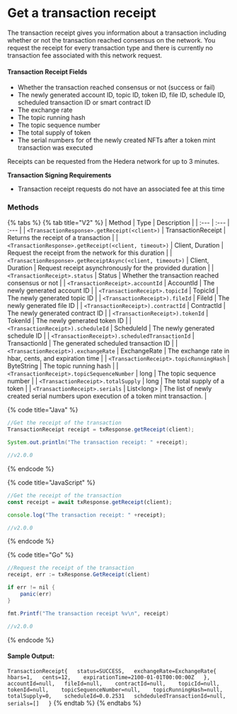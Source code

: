 # Get a transaction receipt

The transaction receipt gives you information about a transaction including whether or not the transaction reached consensus on the network. You request the receipt for every transaction type and there is currently no transaction fee associated with this network request. 

#### Transaction Receipt Fields

* Whether the transaction reached consensus or not \(success or fail\)
* The newly generated account ID, topic ID, token ID, file ID, schedule ID, scheduled transaction ID or smart contract ID
* The exchange rate
* The topic running hash
* The topic sequence number
* The total supply of token
* The serial numbers for of the newly created NFTs after a token mint transaction was executed

Receipts can be requested from the Hedera network for up to 3 minutes. 

**Transaction Signing Requirements**

* Transaction receipt requests do not have an associated fee at this time

### Methods

{% tabs %}
{% tab title="V2" %}
| Method | Type | Description |
| :--- | :--- | :--- |
| `<TransactionResponse>.getReceipt(<client>)` | TransactionReceipt | Returns the receipt of a transaction |
| `<TransactionResponse>.getReceipt(<client, timeout>)` | Client, Duration | Request the receipt from the network for this duration |
| `<TransactionResponse>.getReceiptAsync(<client, timeout>)` | Client, Duration | Request receipt asynchronously for the provided duration |
| `<TransactionReceipt>.status` | Status | Whether the transaction reached consensus or not |
| `<TransactionReceipt>.accountId` | AccountId | The newly generated account ID |
| `<TransactionReceipt>.topicId` | TopicId | The newly generated topic ID |
| `<TransactionReceipt>).fileId` | FileId | The newly generated file ID |
| `<TransactionReceipt>).contractId` | ContractId | The newly generated contract ID |
| `<TransactionReceipt>).tokenId` | TokenId | The newly generated token ID |
| `<TransactionReceipt>).scheduleId` | ScheduleId | The newly generated schedule ID |
| `<TransactionReceipt>).scheduledTransactionId` | TransactionId | The generated scheduled transaction ID |
| `<TransactionReceipt>).exchangeRate` | ExchangeRate | The exchange rate in hbar, cents, and expiration time |
| `<TransactionReceipt>.topicRunningHash` | ByteString | The topic running hash |
| `<TransactionReceipt>.topicSequenceNumber` | long | The topic sequence number |
| `<TransactionReceipt>.totalSupply` | long | The total supply of a token |
| `<TransactionReceipt>.serials` | List&lt;long&gt; | The list of newly created serial numbers upon execution of a token mint transaction. |

{% code title="Java" %}
```java
//Get the receipt of the transaction
TransactionReceipt receipt = txResponse.getReceipt(client);

System.out.println("The transaction receipt: " +receipt);

//v2.0.0
```
{% endcode %}

{% code title="JavaScript" %}
```javascript
//Get the receipt of the transaction
const receipt = await txResponse.getReceipt(client);

console.log("The transaction receipt: " +receipt);

//v2.0.0
```
{% endcode %}

{% code title="Go" %}
```java
//Request the receipt of the transaction
receipt, err := txResponse.GetReceipt(client)

if err != nil {
    panic(err)
}

fmt.Printf("The transaction receipt %v\n", receipt)

//v2.0.0
```
{% endcode %}

#### Sample Output:

`TransactionReceipt{  
     status=SUCCESS,  
     exchangeRate=ExchangeRate{  
          hbars=1,  
          cents=12,   
          expirationTime=2100-01-01T00:00:00Z  
     },   
     accountId=null,  
     fileId=null,   
     contractId=null,   
     topicId=null,   
     tokenId=null,   
     topicSequenceNumber=null,   
     topicRunningHash=null,   
     totalSupply=0,   
     scheduleId=0.0.2531  
     schdeduledTransactionId=null,  
     serials=[]  
    }`
{% endtab %}
{% endtabs %}

